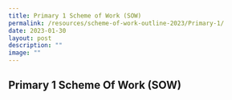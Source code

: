 ```yaml
---
title: Primary 1 Scheme of Work (SOW)
permalink: /resources/scheme-of-work-outline-2023/Primary-1/
date: 2023-01-30
layout: post
description: ""
image: ""
---
```

## Primary 1 Scheme Of Work (SOW)
